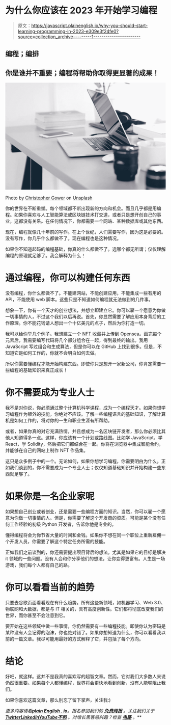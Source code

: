 # 为什么你应该在 2023 年开始学习编程

> 原文：<https://javascript.plainenglish.io/why-you-should-start-learning-programming-in-2023-e309e3f24fe0?source=collection_archive---------1----------------------->

## 编程；编排

## 你是谁并不重要；编程将帮助你取得更显著的成果！

![](img/432824a2877c83b42683cf5ed533cf52.png)

Photo by [Christopher Gower](https://unsplash.com/@cgower?utm_source=unsplash&utm_medium=referral&utm_content=creditCopyText) on [Unsplash](https://unsplash.com/?utm_source=unsplash&utm_medium=referral&utm_content=creditCopyText)

你的世界在不断重塑。每个领域都不断出现新的方向和机会。而且几乎都是用编程。如果你喜欢与人工智能算法或区块链技术打交道，或者只是想开创自己的事业，这都没有关系。在任何情况下，你都需要一个网站、某种数据库或其他东西。

现在，编程就像几十年前的写作。在上个世纪，人们需要写作，因为这是必要的。没有写作，你几乎什么都做不了。现在编程也是这种情况。

如果你不知道起码的编程基础，你真的什么都做不了。选哪个都无所谓；仅仅理解编程的原理就足够了。我会解释为什么！

# 通过编程，你可以构建任何东西

没有编程，你什么都做不了。不能建网站，不能创建应用，不能集成一些有用的 API，不能使用 web 脚本。这些只是不知道如何编程就无法做到的几件事。

想象一下，你有一个天才的创业想法，并想立即建立它。你可以雇一个愿意为你做一切事情的人，不过这个我们以后再说。首先，你显然需要了解应用本身背后的工作原理。你不能花钱请人想出一个十亿美元的点子，然后为你打造一切。

我可以给你举几个例子。我想建立一个 [NFT 收藏](https://metacark.com/)并上传到 Opensea。画完每个元素后，我需要编写代码将几个部分组合在一起，得到最终的输出。我用 JavaScript 写过组合和生成算法，但是你可以在 GitHub 上找到很多。但是，不知道它是如何工作的，你就不会明白如何去做。

所以你需要懂编程才能开始构建东西。即使你只是想开一家新公司，你肯定需要一些编程的基础知识来真正成长！

# 你不需要成为专业人士

我不是对你说，你必须通过整个计算机科学课程，成为一个编程天才。如果你想学习编程作为额外的技能，你绝对不应该。了解一些编程语言的基础知识，了解计算机是如何工作的，将对你的一生和职业生涯有所帮助。

或者，如果你真的对它充满热情，并且想成为一名区块链开发者，那么你必须比其他人知道得多一点。这样，你应该有一个计划或路线图。比如学 JavaScript，学 React，学 Solidity，然后把它们都结合在一起。你将在浏览器中集成智能合约，并能够在自己的网站上制作 NFT 作品集。

这只是众多例子中的一个。无论如何，如果你想学习编程，你需要明白为什么。正如我们谈到的，你不需要成为一个专业人士；仅仅知道基础知识并开始构建一些东西就足够了。

# 如果你是一名企业家呢

如果想自己创业或者创业，还是需要一些编程方面的知识。当然，你可以雇一个愿意为你做一切事情的人。但是，你需要了解这个开发商的资质。可能是某个没有任何工作经验的初级 Python 开发者，告诉你他是专业的。

懂得编程将会为你节省大量的时间和金钱。如果你不想在同一个职位上重新雇佣一个开发人员，你需要了解这个特定任务所需的技能。

正如我们之前谈到的，你还需要提出项目背后的想法。尤其是如果它的目标是解决 it 领域的一些问题。没有人会和你分享他们的想法，让你变得更富有。人生是一场游戏，我们每个人都有自己的路。

# 你可以看看当前的趋势

只要去谷歌页面看看现在有什么趋势。所有这些新领域，如机器学习、Web 3.0、物联网和大数据，都是与 IT 相关的，具有高度创新性。它们都将彻底改变我们的世界，而你甚至不会注意到它。

要开始在这些领域中做一些事情，你仍然需要有一些编程技能。即使你认为密码是某种没有人会记得的泡沫，你也绝对错了。如果你想知道为什么，你可以看看我以前的一篇文章。我尽可能用最好的方式解释了它，并包括了每个方向。

# 结论

好吧，就这样。这并不是我真的喜欢写的超智文章。然而，它对我们大多数人来说仍然很重要。如果每个人都懂编程，世界将会更快地看到创新，没有人能够阻止我们。

如果你喜欢这篇文章，那么别忘了留下掌声，关注我:)

*更多内容请看*[***plain English . io***](https://plainenglish.io/)*。报名参加我们的* [***免费周报***](http://newsletter.plainenglish.io/) *。关注我们关于*[***Twitter***](https://twitter.com/inPlainEngHQ)[***LinkedIn***](https://www.linkedin.com/company/inplainenglish/)*[***YouTube***](https://www.youtube.com/channel/UCtipWUghju290NWcn8jhyAw)*[***不和***](https://discord.gg/GtDtUAvyhW) *。对增长黑客感兴趣？检查* [***电路***](https://circuit.ooo/) *。***